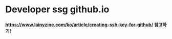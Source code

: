# Developer ssg github.io

#### https://www.lainyzine.com/ko/article/creating-ssh-key-for-github/ 참고하기!
